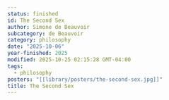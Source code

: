 ```yaml
---
status: finished
id: The Second Sex
author: Simone de Beauvoir
subcategory: de Beauvoir
category: philosophy
date: "2025-10-06"
year-finished: 2025
modified: 2025-10-25 02:15:28 GMT-04:00
tags:
  - philosophy
posters: "[[library/posters/the-second-sex.jpg]]"
title: The Second Sex
---
```


